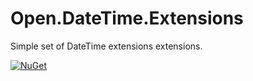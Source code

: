 # Open.DateTime.Extensions
Simple set of DateTime extensions extensions.

[![NuGet](http://img.shields.io/nuget/v/Open.DateTime.Extensions.svg)](https://www.nuget.org/packages/Open.DateTime.Extensions/)
